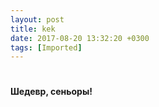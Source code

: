 ```yaml
---
layout: post
title: kek
date: 2017-08-20 13:32:20 +0300
tags: [Imported]
---
```

# 

**Шедевр, сеньоры!**